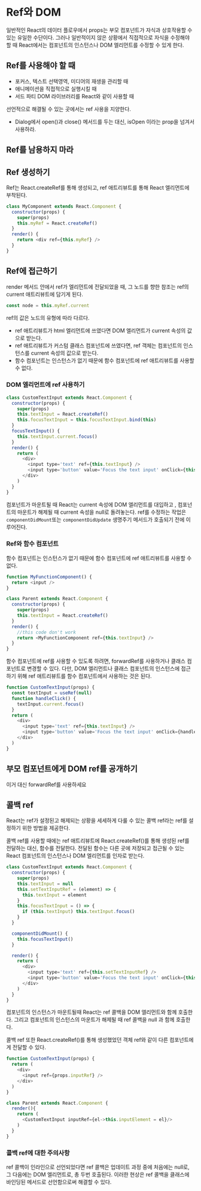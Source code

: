 # Ref와 DOM

일반적인 React의 데이터 플로우에서 props는 부모 컴포넌트가 자식과 상호작용할 수 있는 유일한 수단이다.
그러나 일반적이지 않은 상황에서 직접적으로 자식을 수정해야 할 때 React에서는 컴포넌트의 인스턴스나 DOM 엘리먼트를 수정할 수 있게 한다.

## Ref를 사용해야 할 때

- 포커스, 텍스트 선택영역, 미디어의 재생을 관리할 때
- 애니메이션을 직접적으로 실행시킬 때
- 서드 파티 DOM 라이브러리를 React와 같이 사용할 때

선언적으로 해결될 수 있는 곳에서는 ref 사용을 지양한다.

- Dialog에서 open()과 close() 메서드를 두는 대신, isOpen 이라는 prop을 넘겨서 사용하라.

## Ref를 남용하지 마라

## Ref 생성하기

Ref는 React.createRef를 통해 생성되고, ref 애트리뷰트를 통해 React 엘리먼트에 부착된다.

```javascript
class MyComponent extends React.Component {
  constructor(props) {
    super(props)
    this.myRef = React.createRef()
  }
  render() {
    return <div ref={this.myRef} />
  }
}
```

## Ref에 접근하기

render 메서드 안에서 ref가 엘리먼트에 전달되었을 때, 그 노드를 향한 참조는 ref의 current 애트리뷰트에 담기게 된다.

```javascript
const node = this.myRef.current
```

ref의 값은 노드의 유형에 따라 다르다.

- ref 애트리뷰트가 html 엘리먼트에 쓰였다면 DOM 엘리먼트가 current 속성의 값으로 받는다.
- ref 애트리뷰트가 커스텀 클래스 컴포넌트에 쓰였다면, ref 객체는 컴포넌트의 인스턴스를 current 속성의 값으로 받는다.
- 함수 컴포넌트는 인스턴스가 없기 때문에 함수 컴포넌트에 ref 애트리뷰트를 사용할 수 없다.

### DOM 엘리먼트에 ref 사용하기

```javascript
class CustomTextInput extends React.Component {
  constructor(props) {
    super(props)
    this.textInput = React.createRef()
    this.focusTextInput = this.focusTextInput.bind(this)
  }
  focusTextInput() {
    this.textInput.current.focus()
  }
  render() {
    return (
      <div>
        <input type='text' ref={this.textInput} />
        <input type='button' value='Focus the text input' onClick={this.focusTextInput} />
      </div>
    )
  }
}
```

컴포넌트가 마운트될 때 React는 current 속성에 DOM 엘리먼트를 대입하고 , 컴포넌트의 마운트가 해제될 때 current 속성을 null로 돌려놓는다. ref를 수정하는 작업은 `componentDidMount`또는 `componentDidUpdate` 생명주기 메서드가 호출되기 전에 이루어진다.

### Ref와 함수 컴포넌트

함수 컴포넌트는 인스턴스가 없기 때문에 함수 컴포넌트에 ref 애트리뷰트를 사용할 수 없다.

```javascript
function MyFunctionComponent() {
  return <input />
}

class Parent extends React.Component {
  constructor(props) {
    super(props)
    this.textInput = React.createRef()
  }
  render() {
    //this code don't work
    return <MyFunctionComponent ref={this.textInput} />
  }
}
```

함수 컴포넌트에 ref를 사용할 수 있도록 하려면, forwardRef를 사용하거나 클래스 컴포넌트로 변경할 수 있다. 다만, DOM 엘리먼트나 클래스 컴포넌트의 인스턴스에 접근하기 위해 ref 애트리뷰트를 함수 컴포넌트에서 사용하는 것은 된다.

```javascript
function CustomTextInput(props) {
  const textInput = useRef(null)
  function handleClick() {
    textInput.current.focus()
  }
  return (
    <div>
      <input type='text' ref={this.textInput} />
      <input type='button' value='Focus the text input' onClick={handleClick} />
    </div>
  )
}
```

## 부모 컴포넌트에게 DOM ref를 공개하기

이거 대신 forwardRef를 사용하세요

## 콜백 ref

React는 ref가 설정된고 해제되는 상황을 세세하게 다룰 수 있는 콜백 ref라는 ref를 설정하기 위한 방법을 제공한다.

콜백 ref를 사용할 때에는 ref 애트리뷰트에 React.createRef()를 통해 생성된 ref를 전달하는 대신, 함수를 전달한다. 전달된 함수는 다른 곳에 저장되고 접근될 수 있는 React 컴포넌트의 인스턴스나 DOM 엘리먼트를 인자로 받는다.

```javascript
class CustomTextInput extends React.Component {
  constructor(props) {
    super(props)
    this.textInput = null
    this.setTextInputRef = (element) => {
      this.textInput = element
    }
    this.focusTextInput = () => {
      if (this.textInput) this.textInput.focus()
    }
  }

  componentDidMount() {
    this.focusTextInput()
  }

  render() {
    return (
      <div>
        <input type='text' ref={this.setTextInputRef} />
        <input type='button' value='Focus the text input' onClick={this.focusTextInput} />
      </div>
    )
  }
}
```

컴포넌트의 인스턴스가 마운트될때 React는 ref 콜백을 DOM 엘리먼트와 함께 호출한다. 그리고 컴포넌트의 인스턴스의 마운트가 해제될 때 ref 콜백을 null 과 함께 호출한다.

콜백 ref 또한 React.createRef()를 통해 생성했었던 객체 ref와 같이 다른 컴포넌트에게 전달할 수 있다.

```javascript
function CustomTextInput(props) {
  return (
    <div>
      <input ref={props.inputRef} />
    </div>
  )
}

class Parent extends React.Component {
  render(){
    return (
      <CustomTextInput inputRef={el->this.inputElement = el}/>
    )
  }
}
```

### 콜백 ref에 대한 주의사항

ref 콜백이 인라인으로 선언되었다면 ref 콜백은 업데이트 과정 중에 처음에는 null로, 그 다음에는 DOM 엘리먼트로, 총 두번 호출된다.
이러한 현상은 ref 콜백을 클래스에 바인딩된 메서드로 선언함으로써 해결할 수 있다.
